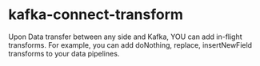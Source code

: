# kafka-connect-transform
Upon Data transfer between any side and Kafka, YOU can add in-flight transforms.
For example, you can add doNothing, replace, insertNewField transforms to your data pipelines.
